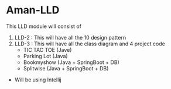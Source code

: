 # Aman-LLD
This LLD module will consist of
  1) LLD-2 : This will have all the 10 design pattern
  2) LLD-3 : This will have all the class diagram and 4 project code
      - TIC TAC TOE (Jave)
      - Parking Lot (Java)
      - Bookmyshow (Java + SpringBoot + DB)
      - Splitwise (Java + SpringBoot + DB)

- Will be using Intellij
